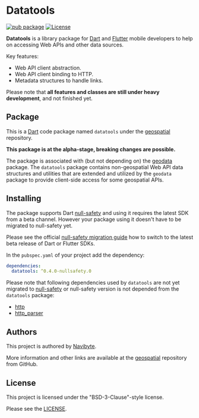 # Datatools

[![pub package](https://img.shields.io/pub/v/datatools.svg)](https://pub.dev/packages/datatools) [![License](https://img.shields.io/badge/License-BSD%203--Clause-blue.svg)](https://opensource.org/licenses/BSD-3-Clause)

**Datatools** is a library package for [Dart](https://dart.dev/) and 
[Flutter](https://flutter.dev/) mobile developers to help on accessing Web APIs
and other data sources. 

Key features:
* Web API client abstraction.
* Web API client binding to HTTP.
* Metadata structures to handle links.

Please note that **all features and classes are still under heavy development**,
and not finished yet.

## Package

This is a [Dart](https://dart.dev/) code package named `datatools` under the 
[geospatial](https://github.com/navibyte/geospatial) repository. 

**This package is at the alpha-stage, breaking changes are possible.** 

The package is associated with (but not depending on) the
[geodata](https://pub.dev/packages/geodata) package. The `datatools` package 
contains non-geospatial Web API data structures and utilities that are extended
and utilized by the `geodata` package to provide client-side access for some
geospatial APIs. 

## Installing

The package supports Dart [null-safety](https://dart.dev/null-safety) and 
using it requires the latest SDK from a beta channel. However your package using
it doesn't have to be migrated to null-safety yet.    

Please see the official 
[null-safety migration guide](https://dart.dev/null-safety/migration-guide)
how to switch to the latest beta release of Dart or Flutter SDKs.

In the `pubspec.yaml` of your project add the dependency:

```yaml
dependencies:
  datatools: ^0.4.0-nullsafety.0  
```

Please note that following dependencies used by `datatools` are not yet migrated 
to [null-safety](https://dart.dev/null-safety) or null-safety version is not
depended from the `datatools` package: 

* [http](https://pub.dev/packages/http)
* [http_parser](https://pub.dev/packages/http_parser)

## Authors

This project is authored by [Navibyte](https://navibyte.com).

More information and other links are available at the
[geospatial](https://github.com/navibyte/geospatial) repository from GitHub. 

## License

This project is licensed under the "BSD-3-Clause"-style license.

Please see the 
[LICENSE](https://github.com/navibyte/geospatial/blob/main/LICENSE).